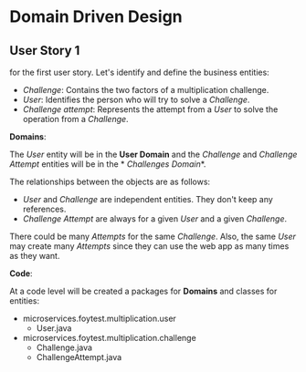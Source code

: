 # Domain Driven Design

## User Story 1

for the first user story. Let's identify and define the business entities:

- *Challenge*: Contains the two factors of a multiplication challenge.
- *User*: Identifies the person who will try to solve a *Challenge*.
- *Challenge attempt*: Represents the attempt from a *User* to solve the operation from a *Challenge*.

**Domains**:

The *User* entity will be in the **User Domain** and the *Challenge* and *Challenge Attempt* entities will be in the *
*Challenges Domain**.

The relationships between the objects are as follows:

- *User* and *Challenge* are independent entities. They don't keep any references.
- *Challenge Attempt* are always for a given *User* and a given *Challenge*.

There could be many *Attempts* for the same *Challenge*. Also, the same *User* may create many *Attempts* since they can
use the web app as many times as they want.

**Code**:

At a code level will be created a packages for **Domains** and classes for entities:

- microservices.foytest.multiplication.user
    - User.java
- microservices.foytest.multiplication.challenge
    - Challenge.java
    - ChallengeAttempt.java
